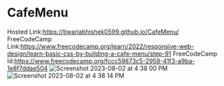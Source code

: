 # CafeMenu
Hosted Link:https://tiwariabhishek0599.github.io/CafeMenu/ 
<br>
FreeCodeCamp Link:https://www.freecodecamp.org/learn/2022/responsive-web-design/learn-basic-css-by-building-a-cafe-menu/step-91
FreeCodeCamp Id:https://www.freecodecamp.org/fccc59873c5-2958-41f3-a9ba-1e8f7ddae504
![Screenshot 2023-08-02 at 4 38 00 PM](https://github.com/tiwariabhishek0599/CafeMenu/assets/118967913/c308ad16-b3ba-45a0-a016-665a494ac039)
![Screenshot 2023-08-02 at 4 38 14 PM](https://github.com/tiwariabhishek0599/CafeMenu/assets/118967913/97916ff4-b731-45f9-b8d9-b02cd6a9ee62)
